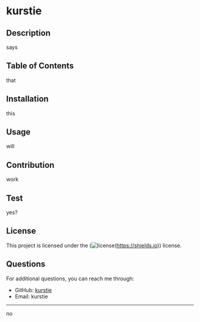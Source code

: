 
# kurstie

## Description
says

## Table of Contents
that

## Installation
this

## Usage
will

## Contribution
work

## Test
yes?

## License
This project is licensed under the (![license](https://img.shields.io/badge/license-MIT-blue)(https://shields.io)) license.

## Questions
For additional questions, you can reach me through:
- GitHub: [kurstie](https://github.com/kurstie)
- Email: kurstie

---

no
